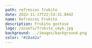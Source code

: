 ```yaml
---
path: refrescos frukito
date: 2022-11-17T22:53:31.844Z
name: Refrescos Frukito
description: Frukito gostoso
logo: /assets/frukito_cmyk.jpg
background: ../images/background.png
color: "#28a42a"
---
```

